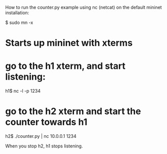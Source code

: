 How to run the counter.py example using nc (netcat) on the default mininet
installation:

$ sudo mn -x
# Starts up mininet with xterms

# go to the h1 xterm, and start listening:
h1$ nc -l -p 1234

# go to the h2 xterm and start the counter towards h1
h2$ ./counter.py | nc 10.0.0.1 1234

When you stop h2, h1 stops listening.
